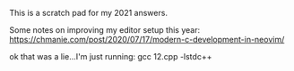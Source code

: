 This is a scratch pad for my 2021 answers.

Some notes on improving my editor setup this year:
https://chmanie.com/post/2020/07/17/modern-c-development-in-neovim/

ok that was a lie...I'm just running:
gcc 12.cpp -lstdc++

